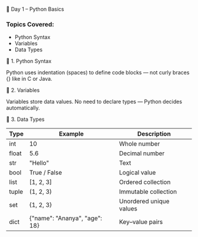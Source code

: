 🐍 Day 1 – Python Basics

### Topics Covered:
- Python Syntax  
- Variables  
- Data Types  


🧩 1. Python Syntax

Python uses indentation (spaces) to define code blocks — not curly braces {} like in C or Java.

🧮 2. Variables

Variables store data values. No need to declare types — Python decides automatically.

 🧠 3. Data Types

| Type | Example | Description |
|------|----------|-------------|
| int | 10 | Whole number |
| float | 5.6 | Decimal number |
| str | "Hello" | Text |
| bool | True / False | Logical value |
| list | [1, 2, 3] | Ordered collection |
| tuple | (1, 2, 3) | Immutable collection |
| set | {1, 2, 3} | Unordered unique values |
| dict | {"name": "Ananya", "age": 18} | Key–value pairs |
